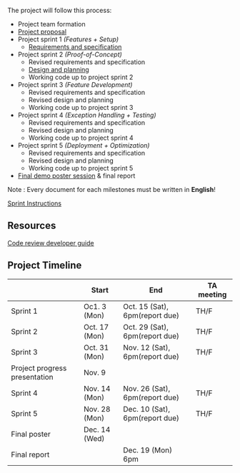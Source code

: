 The project will follow this process:

- Project team formation
- [Project proposal](projectproposal.md)
- Project sprint 1 _(Features + Setup)_
	- [Requirements and specification](project-requirements-and-specification.md)
- Project sprint 2 _(Proof-of-Concept)_
	- Revised requirements and specification
	- [Design and planning](design-and-planning.md)
	- Working code up to project sprint 2
- Project sprint 3 _(Feature Development)_
	- Revised requirements and specification
	- Revised design and planning
	- Working code up to project sprint 3
- Project sprint 4 _(Exception Handling + Testing)_
	- Revised requirements and specification
	- Revised design and planning
	- Working code up to project sprint 4
- Project sprint 5 _(Deployment + Optimization)_
	- Revised requirements and specification
	- Revised design and planning
	- Working code up to project sprint 5
- [Final demo poster session](postersession.md) & final report

Note : Every document for each milestones must be written in **English**!

[Sprint Instructions](sprint-instructions.md) 

## Resources
[Code review developer guide](https://google.github.io/eng-practices/review/)

## Project Timeline
| | Start | End | TA meeting |
|-|-------|-----|------------|
| Sprint 1 | Oc1. 3 (Mon)| Oct. 15 (Sat), 6pm(report due) | TH/F |
| Sprint 2 | Oct. 17 (Mon)| Oct. 29 (Sat), 6pm(report due) | TH/F |
| Sprint 3 | Oct. 31 (Mon)| Nov. 12 (Sat), 6pm(report due) | TH/F |
| Project progress presentation | Nov. 9 | | |
| Sprint 4 | Nov. 14 (Mon)| Nov. 26 (Sat), 6pm(report due) | TH/F |
| Sprint 5 | Nov. 28 (Mon)| Dec. 10 (Sat), 6pm(report due) | TH/F |
| Final poster | Dec. 14 (Wed) | | |
| Final report |  | Dec. 19 (Mon) 6pm | |
